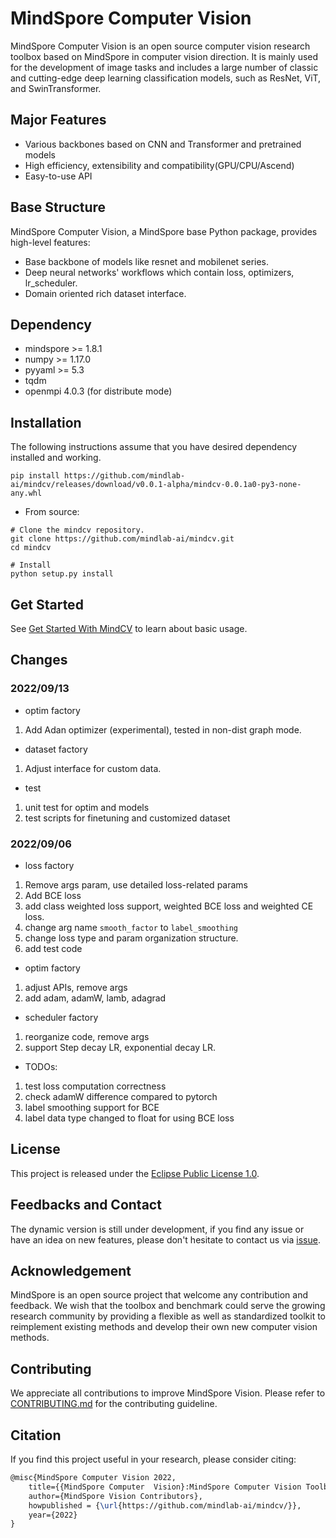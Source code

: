 # MindSpore Computer Vision

MindSpore Computer Vision is an open source computer vision research toolbox based on MindSpore in computer vision direction. It is mainly used for the development of image tasks and includes a large number of classic and cutting-edge deep learning classification models, such as ResNet, ViT, and SwinTransformer.

## Major Features

- Various backbones based on CNN and Transformer and pretrained models
- High efficiency, extensibility and compatibility(GPU/CPU/Ascend)
- Easy-to-use API

## Base Structure

MindSpore Computer Vision, a MindSpore base Python package, provides high-level features:

- Base backbone of models like resnet and mobilenet series.
- Deep neural networks' workflows which contain loss, optimizers, lr_scheduler.
- Domain oriented rich dataset interface.

## Dependency

- mindspore >= 1.8.1
- numpy >= 1.17.0
- pyyaml >= 5.3
- tqdm
- openmpi 4.0.3 (for distribute mode) 

## Installation

The following instructions assume that you have desired dependency installed and working. 

```shell
pip install https://github.com/mindlab-ai/mindcv/releases/download/v0.0.1-alpha/mindcv-0.0.1a0-py3-none-any.whl
```

- From source:

```shell
# Clone the mindcv repository.
git clone https://github.com/mindlab-ai/mindcv.git
cd mindcv

# Install
python setup.py install
```

## Get Started
See [Get Started With MindCV](quick_tour.ipynb)  to learn about basic usage.


## Changes 

### 2022/09/13
* optim factory 
1. Add Adan optimizer (experimental), tested in non-dist graph mode. 

* dataset factory 
1. Adjust interface for custom data. 

* test
1. unit test for optim and models
2. test scripts for finetuning and customized dataset 

### 2022/09/06

* loss factory 
1. Remove args param, use detailed loss-related params
2. Add BCE loss
3. add class weighted loss support, weighted BCE loss and weighted CE loss. 
4. change arg name `smooth_factor` to `label_smoothing`  
5. change loss type and param organization structure. 
6. add test code 

* optim factory 
1. adjust APIs, remove args
2. add adam, adamW, lamb, adagrad

* scheduler factory
1. reorganize code, remove args
2. support Step decay LR, exponential decay LR. 

* TODOs:
1. test loss computation correctness 
2. check adamW difference compared to pytorch
3. label smoothing support for BCE
4. label data type changed to float for using BCE loss



## License

This project is released under the [Eclipse Public License 1.0](LICENSE).

## Feedbacks and Contact

The dynamic version is still under development, if you find any issue or have an idea on new features, please don't hesitate to contact us via [issue](https://github.com/mindlab-ai/mindcv/issues).

## Acknowledgement

MindSpore is an open source project that welcome any contribution and feedback. We wish that the toolbox and benchmark could serve the growing research community by providing a flexible as well as standardized toolkit to reimplement existing methods and develop their own new computer vision methods.

## Contributing

We appreciate all contributions to improve MindSpore Vision. Please refer to [CONTRIBUTING.md](CONTRIBUTING.md) for the contributing guideline.

## Citation

If you find this project useful in your research, please consider citing:

```latex
@misc{MindSpore Computer Vision 2022,
    title={{MindSpore Computer  Vision}:MindSpore Computer Vision Toolbox and Benchmark},
    author={MindSpore Vision Contributors},
    howpublished = {\url{https://github.com/mindlab-ai/mindcv/}},
    year={2022}
}
```
